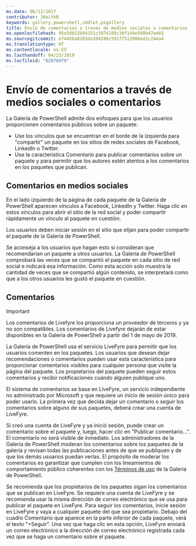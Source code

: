 ```yaml
---
ms.date: 06/12/2017
contributor: JKeithB
keywords: gallery,powershell,cmdlet,psgallery
title: Envío de comentarios a través de medios sociales o comentarios
ms.openlocfilehash: 95e5db22b94151c3974189c30f1d4e580b47eeb5
ms.sourcegitcommit: e7445ba8203da304286c591ff513900ad1c244a4
ms.translationtype: HT
ms.contentlocale: es-ES
ms.lasthandoff: 04/23/2019
ms.locfileid: "62076079"
---
```

# <a name="providing-feedback-via-social-media-or-comments"></a>Envío de comentarios a través de medios sociales o comentarios

La Galería de PowerShell admite dos enfoques para que los usuarios proporcionen comentarios públicos sobre un paquete:

- Use los vínculos que se encuentran en el borde de la izquierda para "compartir" un paquete en los sitios de redes sociales de Facebook, LinkedIn o Twitter.
- Use la característica Comentario para publicar comentarios sobre un paquete y para permitir que los autores estén atentos a los comentarios en los paquetes que publican.

## <a name="social-media-feedback"></a>Comentarios en medios sociales

En el lado izquierdo de la página de cada paquete de la Galería de PowerShell aparecen vínculos a Facebook, LinkedIn y Twitter.
Haga clic en estos vínculos para abrir el sitio de la red social y poder compartir rápidamente un vínculo al paquete en cuestión.

Los usuarios deben iniciar sesión en el sitio que elijan para poder compartir el paquete de la Galería de PowerShell.

Se aconseja a los usuarios que hagan esto si consideran que recomendarían un paquete a otros usuarios.
La Galería de PowerShell comprobará las veces que se compartió el paquete en cada sitio de red social e indicará esa información.
Como esta acción solo muestra la cantidad de veces que se compartió algún contenido, se interpretará como que a los otros usuarios les gustó el paquete en cuestión.

## <a name="comments"></a>Comentarios

> [!IMPORTANT]
> Los comentarios de Livefyre los proporciona un proveedor de terceros y ya no son compatibles.
> Los comentarios de Livefyre dejarán de estar disponibles en la Galería de PowerShell a partir del 1 de mayo de 2019. 

La Galería de PowerShell usa el servicio LiveFyre para permitir que los usuarios comenten en los paquetes.
Los usuarios que desean dejar recomendaciones o comentarios pueden usar esta característica para proporcionar comentarios visibles para cualquier persona que visite la página del paquete.
Los propietarios del paquete pueden seguir estos comentarios y recibir notificaciones cuando alguien publique uno.

El sistema de comentarios se basa en LiveFyre, un servicio independiente no administrado por Microsoft y que requiere un inicio de sesión único para poder usarlo.
La primera vez que decida dejar un comentario o seguir los comentarios sobre alguno de sus paquetes, deberá crear una cuenta de LiveFyre.

Si creó una cuenta de LiveFyre y ya inició sesión, puede crear un comentario sobre el paquete y, luego, hacer clic en "Publicar comentario...". El comentario no será visible de inmediato.
Los administradores de la Galería de PowerShell moderan los comentarios sobre los paquetes de la galería y revisan todas las publicaciones antes de que se publiquen y de que los demás usuarios puedan verlas.
El propósito de moderar los comentarios es garantizar que cumplen con los lineamientos de comportamiento público coherentes con los [Términos de uso](https://www.powershellgallery.com/policies/Terms) de la Galería de PowerShell.

Se recomienda que los propietarios de los paquetes sigan los comentarios que se publican en LiveFyre.
Se requiere una cuenta de LiveFyre y se recomienda usar la misma dirección de correo electrónico que se usa para publicar el paquete en LiveFyre.
Para seguir los comentarios, inicie sesión en LiveFyre y vaya a cualquier paquete del que sea propietario.
Debajo del cuadro Comentario que aparece en la parte inferior de cada paquete, verá el texto "+Seguir".
Una vez que haga clic en esta opción, LiveFyre enviará un correo electrónico a la dirección de correo electrónico registrada cada vez que se haga un comentario sobre el paquete.
